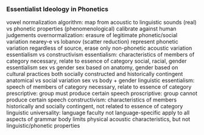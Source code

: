 ### Essentialist Ideology in Phonetics
vowel normalization algorithm: map from acoustic to linguistic
	sounds (real) vs phonetic properties (phenomenological)
	calibrate against human judgements
	overnormalization: erasure of legitimate phonetic/social variation
		nearey-e vs lobanov (scatter reduction)
		represent phonetic variation regardless of source, erase only non-phonetic acoustic variation
essentialism vs constructivism
	essentialism: characteristics of members of category necessary, relate to essence of category
		social, racial, gender essentialism
			sex vs gender
				sex based on anatomy, gender based on cultural practices
				both socially constructed and historically contingent
				anatomical vs social variation
				sex vs body + gender
		linguistic essentialism: speech of members of category necessary, relate to essence of category
			prescriptive: group must produce certain speech
			proscriptive: group cannot produce certain speech
	constructivism: characteristics of members historically and socially contingent, not related to essence of category
		linguistic universality: language faculty not language-specific
			apply to all aspects of grammar
			body limits physical acoustic characteristics, but not linguistic/phonetic properties